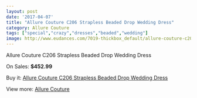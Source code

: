 ```yaml
---
layout: post
date: '2017-04-07'
title: "Allure Couture C206 Strapless Beaded Drop Wedding Dress"
category: Allure Couture
tags: ["special","crazy","dresses","beaded","wedding"]
image: http://www.eudances.com/7019-thickbox_default/allure-couture-c206-strapless-beaded-drop-wedding-dress.jpg
---
```

Allure Couture C206 Strapless Beaded Drop Wedding Dress

On Sales: **$452.99**
<a href="https://www.eudances.com/en/allure-couture/2560-allure-couture-c206-strapless-beaded-drop-wedding-dress.html"><amp-img layout="responsive" width="600" height="600" src="//www.eudances.com/7019-thickbox_default/allure-couture-c206-strapless-beaded-drop-wedding-dress.jpg" alt="Allure Couture C206 Strapless Beaded Drop Wedding Dress 0" /></a>
<a href="https://www.eudances.com/en/allure-couture/2560-allure-couture-c206-strapless-beaded-drop-wedding-dress.html"><amp-img layout="responsive" width="600" height="600" src="//www.eudances.com/7022-thickbox_default/allure-couture-c206-strapless-beaded-drop-wedding-dress.jpg" alt="Allure Couture C206 Strapless Beaded Drop Wedding Dress 1" /></a>
<a href="https://www.eudances.com/en/allure-couture/2560-allure-couture-c206-strapless-beaded-drop-wedding-dress.html"><amp-img layout="responsive" width="600" height="600" src="//www.eudances.com/7021-thickbox_default/allure-couture-c206-strapless-beaded-drop-wedding-dress.jpg" alt="Allure Couture C206 Strapless Beaded Drop Wedding Dress 2" /></a>
<a href="https://www.eudances.com/en/allure-couture/2560-allure-couture-c206-strapless-beaded-drop-wedding-dress.html"><amp-img layout="responsive" width="600" height="600" src="//www.eudances.com/7020-thickbox_default/allure-couture-c206-strapless-beaded-drop-wedding-dress.jpg" alt="Allure Couture C206 Strapless Beaded Drop Wedding Dress 3" /></a>

Buy it: [Allure Couture C206 Strapless Beaded Drop Wedding Dress](https://www.eudances.com/en/allure-couture/2560-allure-couture-c206-strapless-beaded-drop-wedding-dress.html "Allure Couture C206 Strapless Beaded Drop Wedding Dress")

View more: [Allure Couture](https://www.eudances.com/en/37-allure-couture "Allure Couture")
